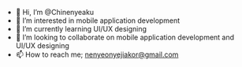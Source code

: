 - 👋 Hi, I’m @Chinenyeaku
- 👀 I’m interested in mobile application development
- 🌱 I’m currently learning UI/UX designing
- 💞️ I’m looking to collaborate on mobile application development and UI/UX designing
- 📫 How to reach me; nenyeonyejiakor@gmail.com 

<!---
Chinenyeaku/Chinenyeaku is a ✨ special ✨ repository because its `README.md` (this file) appears on your GitHub profile.
You can click the Preview link to take a look at your changes.
--->

